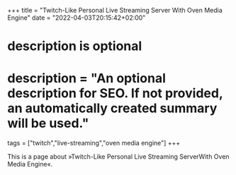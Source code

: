 +++
title = "Twitch-Like Personal Live Streaming Server With Oven Media Engine"
date = "2022-04-03T20:15:42+02:00"

#
# description is optional
#
# description = "An optional description for SEO. If not provided, an automatically created summary will be used."

tags = ["twitch","live-streaming","oven media engine"]
+++

This is a page about »Twitch-Like Personal Live Streaming ServerWith Oven Media Engine«.
